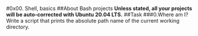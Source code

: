 #0x00. Shell, basics
##About Bash projects
**Unless stated, all your projects will be auto-corrected with Ubuntu 20.04 LTS.**
##Task
###0.Where am I?
Write a script that prints the absolute path name of the current working directory.
